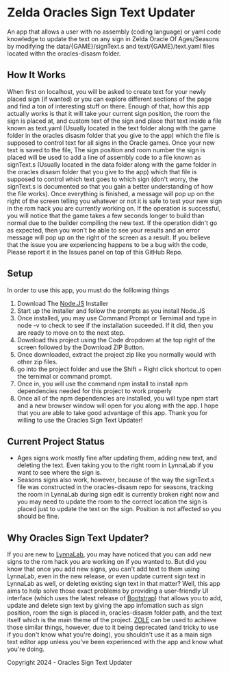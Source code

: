 # Zelda Oracles Sign Text Updater
An app that allows a user with no assembly (coding language) or yaml code knowledge to update the text on any sign in Zelda Oracle Of Ages/Seasons by modifying the 
data/{GAME}/signText.s and text/{GAME}/text.yaml files located withn the oracles-disasm folder.
## How It Works
  When first on localhost, you will be asked to create text for your newly placed sign (if wanted) or you can explore different sections of the page and find a ton of
interesting stuff on there. Enough of that, how this app actually works is that it will take your current sign position, the room the sign is placed at, and custom text of the sign
and place that text inside a file known as text.yaml (Usually located in the text folder along with the game folder in the oracles disasm folder that you give to the app) which
the file is supposed to control text for all signs in the Oracle games. Once your new text is saved to the file, The sign position and room number the sign is placed will be used
to add a line of assembly code to a file known as signText.s (Usually located in the data folder along with the game folder in the oracles disasm folder that you give to the app)
which that file is supposed to control which text goes to which sign (don't worry, the signText.s is documented so that you gain a better understanding of how the file works).
  Once everything is finished, a message will pop up on the right of the screen telling you whatever or not it is safe to test your new sign in the rom hack you are currently
working on. If the operation is successful, you will notice that the game takes a few seconds longer to build than normal due to the builder compiling the new text.
If the operation didn't go as expected, then you won't be able to see your results and an error message will pop up on the right of the screen as a result. 
  If you believe that the issue you are experiencing happens to be a bug with the code, Please report it in the Issues panel on top of this GitHub Repo.
## Setup
In order to use this app, you must do the folllowing things
1. Download The [Node.JS](https://nodejs.org) Installer
2. Start up the installer and follow the prompts as you install Node.JS
3. Once installed, you may use Command Prompt or Ternimal and type in node -v to check to see if the installation suceeded.
   If it did, then you are ready to move on to the next step.
4. Download this project using the Code dropdown at the top right of the screen followed by the Download ZIP Button.
5. Once downloaded, extract the project zip like you normally would with other zip files.
6. go into the project folder and use the Shift + Right click shortcut to open the ternimal or command prompt.
7. Once in, you will use the command npm install to install npm dependencies needed for this project to work properly
8. Once all of the npm dependencies are installed, you will type npm start and a new browser window will open for you along with the app.
I hope that you are able to take good advantage of this app. Thank you for willing to use the Oracles Sign Text Updater!
## Current Project Status
* Ages signs work mostly fine after updating them, adding new text, and deleting the text. Even taking you to the right room in LynnaLab if you want to see where the sign is.
* Seasons signs also work, however, because of the way the signText.s file was constructed in the oracles-disasm repo for seasons, tracking the room in LynnaLab 
during sign edit is currently broken right now and you may need to update the room to the correct location the sign is placed just to update the text on the sign. 
Position is not affected so you should be fine.
## Why Oracles Sign Text Updater?
If you are new to [LynnaLab](https://github.com/Stewmath/LynnaLab/), you may have noticed that you can add new signs to the rom hack you are working on if you wanted to. But did you know that once you add new signs, you can't add text to them using LynnaLab, even in the new release, or even update current sign text in LynnaLab as well, or deleting existing sign text in that matter? Well, this app aims to help solve those exact problems by providing a user-friendly UI interface (which uses the latest release of [Bootstrap](https://getbootstrap.com)) that allows you to add, update and delete sign text by giving the app infomation such as sign position, room the sign is placed in, oracles-disasm folder path, and the text itself which is the main theme of the project. [ZOLE](https://wiki.zeldahacking.net/oracle/ZOLE) can be used to achieve those similar things, however, due to it being deprecated (and tricky to use if you don't know what you're doing), you shouldn't use it as a main sign text editor app unless you've been experienced with the app and know what you're doing.

Copyright 2024 - Oracles Sign Text Updater
